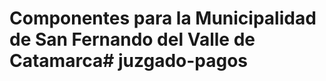 # Componentes para la Municipalidad de San Fernando del Valle de Catamarca#   j u z g a d o - p a g o s  
 